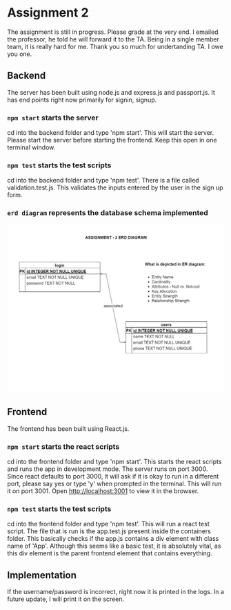 # Assignment 2

The assignment is still in progress. Please grade at the very end. I emailed the professor, he told he will forward it to the TA. Being in a single member team, it is really hard for me. Thank you so much for undertanding TA. I owe you one.

## Backend

The server has been built using node.js and express.js and passport.js. It has end points right now primarily for signin, signup.

### `npm start` starts the server

cd into the backend folder and type 'npm start'. This will start the server.
Please start the server before starting the frontend.
Keep this open in one terminal window.

### `npm test` starts the test scripts

cd into the backend folder and type 'npm test'.
There is a file called validation.test.js. This validates the inputs entered by the user in the sign up form.

### `erd diagram` represents the database schema implemented <br/>

![erd diagram](./backend/images/erd_diagram.drawio.png)

## Frontend

The frontend has been built using React.js.

### `npm start` starts the react scripts

cd into the frontend folder and type 'npm start'. This starts the react scripts and runs the app in development mode.
The server runs on port 3000. Since react defaults to port 3000, it will ask if it is okay to run in a different port, please say yes or type 'y' when prompted in the terminal. This will run it on port 3001.
Open [http://localhost:3001](http://localhost:3001) to view it in the browser.

### `npm test` starts the test scripts

cd into the frontend folder and type 'npm test'. This will run a react test script.
The file that is run is the app.test.js present inside the containers folder.
This basically checks if the app.js contains a div element with class name of 'App'.
Although this seems like a basic test, it is absolutely vital, as this div element is the parent frontend element that contains everything.

## Implementation

If the username/password is incorrect, right now it is printed in the logs. In a future update, I will print it on the screen.